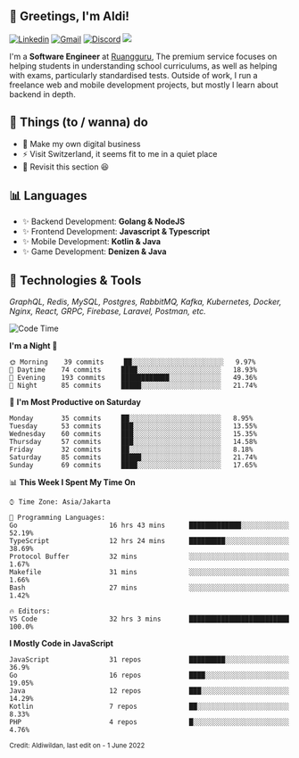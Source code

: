 <!-- Greetings -->
## 👋 Greetings, I'm Aldi!

<!-- Social Media -->
[![Linkedin](https://img.shields.io/badge/-aldiwildan-blue?style=flat&logo=Linkedin&logoColor=white)](https://www.linkedin.com/in/aldiwildan/)
[![Gmail](https://img.shields.io/badge/-aldiwild77@gmail.com-c14438?style=flat&logo=Gmail&logoColor=white)](mailto:aldiwild77@gmail.com)
[![Discord](https://img.shields.io/badge/-Chroma-5663F7?style=flat&logo=Discord&logoColor=white)](https://discord.gg/BUxraQ8)
![](https://komarev.com/ghpvc/?username=aldiwildan77&label=Visitor&color=2bbc8a)

<!-- Introduction -->
I'm a **Software Engineer** at [Ruangguru](https://ruangguru.com), The premium service focuses on helping students in understanding school curriculums, as well as helping with exams, particularly standardised tests. Outside of work, I run a freelance web and mobile development projects, but mostly I learn about backend in depth.

## 📃 Things (to / wanna) do
- 🐝 Make my own digital business
- ⚡ Visit Switzerland, it seems fit to me in a quiet place
- 🌱 Revisit this section 😆

## 📊 Languages
- ✨ Backend Development: **Golang & NodeJS**
- ✨ Frontend Development: **Javascript & Typescript**
- ✨ Mobile Development: **Kotlin & Java**
- ✨ Game Development: **Denizen & Java**

## 🔧 Technologies & Tools
*GraphQL, Redis, MySQL, Postgres, RabbitMQ, Kafka, Kubernetes, Docker, Nginx, React, GRPC, Firebase, Laravel, Postman, etc.*

<!--START_SECTION:waka-->
![Code Time](http://img.shields.io/badge/Code%20Time-0%20secs-blue)

**I'm a Night 🦉** 

```text
🌞 Morning    39 commits     ██░░░░░░░░░░░░░░░░░░░░░░░   9.97% 
🌆 Daytime    74 commits     ████░░░░░░░░░░░░░░░░░░░░░   18.93% 
🌃 Evening    193 commits    ████████████░░░░░░░░░░░░░   49.36% 
🌙 Night      85 commits     █████░░░░░░░░░░░░░░░░░░░░   21.74%

```
📅 **I'm Most Productive on Saturday** 

```text
Monday       35 commits     ██░░░░░░░░░░░░░░░░░░░░░░░   8.95% 
Tuesday      53 commits     ███░░░░░░░░░░░░░░░░░░░░░░   13.55% 
Wednesday    60 commits     ███░░░░░░░░░░░░░░░░░░░░░░   15.35% 
Thursday     57 commits     ███░░░░░░░░░░░░░░░░░░░░░░   14.58% 
Friday       32 commits     ██░░░░░░░░░░░░░░░░░░░░░░░   8.18% 
Saturday     85 commits     █████░░░░░░░░░░░░░░░░░░░░   21.74% 
Sunday       69 commits     ████░░░░░░░░░░░░░░░░░░░░░   17.65%

```


📊 **This Week I Spent My Time On** 

```text
⌚︎ Time Zone: Asia/Jakarta

💬 Programming Languages: 
Go                       16 hrs 43 mins      █████████████░░░░░░░░░░░░   52.19% 
TypeScript               12 hrs 24 mins      █████████░░░░░░░░░░░░░░░░   38.69% 
Protocol Buffer          32 mins             ░░░░░░░░░░░░░░░░░░░░░░░░░   1.67% 
Makefile                 31 mins             ░░░░░░░░░░░░░░░░░░░░░░░░░   1.66% 
Bash                     27 mins             ░░░░░░░░░░░░░░░░░░░░░░░░░   1.42%

🔥 Editors: 
VS Code                  32 hrs 3 mins       █████████████████████████   100.0%

```

**I Mostly Code in JavaScript** 

```text
JavaScript               31 repos            █████████░░░░░░░░░░░░░░░░   36.9% 
Go                       16 repos            ████░░░░░░░░░░░░░░░░░░░░░   19.05% 
Java                     12 repos            ███░░░░░░░░░░░░░░░░░░░░░░   14.29% 
Kotlin                   7 repos             ██░░░░░░░░░░░░░░░░░░░░░░░   8.33% 
PHP                      4 repos             █░░░░░░░░░░░░░░░░░░░░░░░░   4.76%

```



<!--END_SECTION:waka-->

<sub>Credit: Aldiwildan, last edit on - 1 June 2022</sub>
